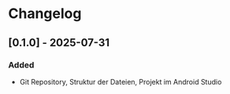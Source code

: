 # Changelog

## [0.1.0] - 2025-07-31
### Added
- Git Repository, Struktur der Dateien, Projekt im Android Studio
